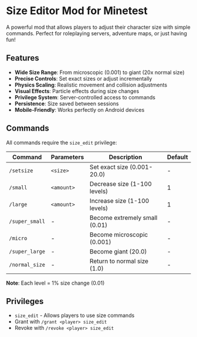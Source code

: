 # Size Editor Mod for Minetest

A powerful mod that allows players to adjust their character size with simple commands. Perfect for roleplaying servers, adventure maps, or just having fun!

## Features

- **Wide Size Range**: From microscopic (0.001) to giant (20x normal size)
- **Precise Controls**: Set exact sizes or adjust incrementally
- **Physics Scaling**: Realistic movement and collision adjustments
- **Visual Effects**: Particle effects during size changes
- **Privilege System**: Server-controlled access to commands
- **Persistence**: Size saved between sessions
- **Mobile-Friendly**: Works perfectly on Android devices

## Commands

All commands require the `size_edit` privilege:

| Command | Parameters | Description | Default |
|---------|------------|-------------|---------|
| `/setsize` | `<size>` | Set exact size (0.001-20.0) | - |
| `/small` | `<amount>` | Decrease size (1-100 levels) | 1 |
| `/large` | `<amount>` | Increase size (1-100 levels) | 1 |
| `/super_small` | - | Become extremely small (0.01) | - |
| `/micro` | - | Become microscopic (0.001) | - |
| `/super_large` | - | Become giant (20.0) | - |
| `/normal_size` | - | Return to normal size (1.0) | - |

**Note**: Each level = 1% size change (0.01)

## Privileges

- `size_edit` - Allows players to use size commands
- Grant with `/grant <player> size_edit`
- Revoke with `/revoke <player> size_edit`

